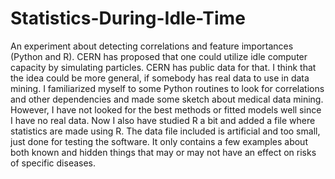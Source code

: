 # Statistics-During-Idle-Time
An experiment about detecting correlations and feature importances (Python and R).
CERN has proposed that one could utilize idle computer capacity by simulating particles.  CERN has public data for that.  I think that the idea could be more general, if somebody has real data to use in data mining.
I familiarized myself to some Python routines to look for correlations and other dependencies and made some sketch about medical data mining.  However, I have not looked for the best methods or fitted models well since I have no real data.  Now I also have studied R a bit and added a file where statistics are made using R.
The data file included is artificial and too small, just done for testing the software.  It only contains a few examples about both known and hidden things that may or may not have an effect on risks of specific diseases.
